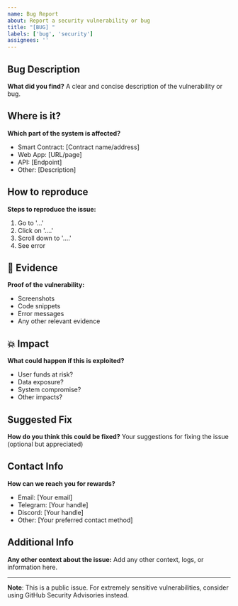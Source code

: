 ```yaml
---
name: Bug Report
about: Report a security vulnerability or bug
title: "[BUG] "
labels: ['bug', 'security']
assignees: ''
---
```


## Bug Description
**What did you find?**
A clear and concise description of the vulnerability or bug.

## Where is it?
**Which part of the system is affected?**
- Smart Contract: [Contract name/address]
- Web App: [URL/page]
- API: [Endpoint]
- Other: [Description]

## How to reproduce
**Steps to reproduce the issue:**
1. Go to '...'
2. Click on '....'
3. Scroll down to '....'
4. See error

## 📸 Evidence
**Proof of the vulnerability:**
- Screenshots
- Code snippets
- Error messages
- Any other relevant evidence

## 💥 Impact
**What could happen if this is exploited?**
- User funds at risk?
- Data exposure?
- System compromise?
- Other impacts?

## Suggested Fix
**How do you think this could be fixed?**
Your suggestions for fixing the issue (optional but appreciated)

## Contact Info
**How can we reach you for rewards?**
- Email: [Your email]
- Telegram: [Your handle]
- Discord: [Your handle]
- Other: [Your preferred contact method]

## Additional Info
**Any other context about the issue:**
Add any other context, logs, or information here.

---

**Note**: This is a public issue. For extremely sensitive vulnerabilities, consider using GitHub Security Advisories instead.
